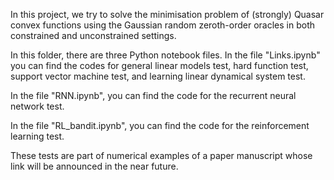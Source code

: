 In this project, we try to solve the minimisation problem of (strongly) Quasar convex functions using the Gaussian random zeroth-order oracles in both constrained and unconstrained settings.

In this folder, there are three Python notebook files. 
In the file "Links.ipynb" you can find the codes for general linear models test, hard function test, support vector machine test, and learning linear dynamical system test. 

In the file "RNN.ipynb", you can find the code for the recurrent neural network test.

In the file "RL_bandit.ipynb", you can find the code for the reinforcement learning test. 

These tests are part of numerical examples of a paper manuscript whose link will be announced in the near future.
